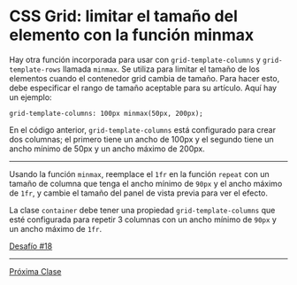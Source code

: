 # CSS Grid: limitar el tamaño del elemento con la función minmax

Hay otra función incorporada para usar con `grid-template-columns` y `grid-template-rows` llamada `minmax`. Se utiliza para limitar el tamaño de los elementos cuando el contenedor grid cambia de tamaño. Para hacer esto, debe especificar el rango de tamaño aceptable para su artículo. Aquí hay un ejemplo:

````
grid-template-columns: 100px minmax(50px, 200px);
````

En el código anterior, `grid-template-columns` está configurado para crear dos columnas; el primero tiene un ancho de 100px y el segundo tiene un ancho mínimo de 50px y un ancho máximo de 200px.

----

Usando la función `minmax`, reemplace el `1fr` en la función `repeat` con un tamaño de columna que tenga el ancho mínimo de `90px` y el ancho máximo de `1fr`, y cambie el tamaño del panel de vista previa para ver el efecto.

La clase `container` debe tener una propiedad `grid-template-columns` que esté configurada para repetir 3 columnas con un ancho mínimo de `90px` y un ancho máximo de `1fr`.

[Desafío #18](https://codepen.io/sebastiantorres86/pen/OJVRWjQ)

----
[Próxima Clase](#)